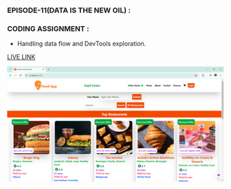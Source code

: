 ### EPISODE-11(DATA IS THE NEW OIL) :

### CODING ASSIGNMENT :

- Handling data flow and DevTools exploration.

[LIVE LINK](https://calm-chimera-3b2b86.netlify.app/)

![IMG](./1.png)

